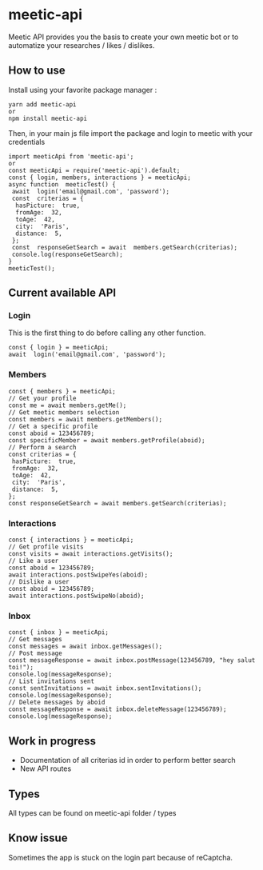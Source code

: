 # meetic-api

Meetic API provides you the basis to create your own meetic bot or to automatize your researches / likes / dislikes.

## How to use

Install using your favorite package manager :

    yarn add meetic-api
    or
    npm install meetic-api

Then, in your main js file import the package and login to meetic with your credentials

    import meeticApi from 'meetic-api';
    or
    const meeticApi = require('meetic-api').default;
    const { login, members, interactions } = meeticApi;
    async function  meeticTest() {
     await  login('email@gmail.com', 'password');
     const  criterias = {
      hasPicture:  true,
      fromAge:  32,
      toAge:  42,
      city:  'Paris',
      distance:  5,
     };
     const  responseGetSearch = await  members.getSearch(criterias);
     console.log(responseGetSearch);
    }
    meeticTest();

## Current available API

### Login

This is the first thing to do before calling any other function.

    const { login } = meeticApi;
    await  login('email@gmail.com', 'password');

### Members

    const { members } = meeticApi;
    // Get your profile
    const me = await members.getMe();
    // Get meetic members selection
    const members = await members.getMembers();
    // Get a specific profile
    const aboid = 123456789;
    const specificMember = await members.getProfile(aboid);
    // Perform a search
    const criterias = {
     hasPicture:  true,
     fromAge:  32,
     toAge:  42,
     city:  'Paris',
     distance:  5,
    };
    const responseGetSearch = await members.getSearch(criterias);

### Interactions

    const { interactions } = meeticApi;
    // Get profile visits
    const visits = await interactions.getVisits();
    // Like a user
    const aboid = 123456789;
    await interactions.postSwipeYes(aboid);
    // Dislike a user
    const aboid = 123456789;
    await interactions.postSwipeNo(aboid);

### Inbox

    const { inbox } = meeticApi;
    // Get messages
    const messages = await inbox.getMessages();
    // Post message
    const messageResponse = await inbox.postMessage(123456789, "hey salut toi!");
    console.log(messageResponse);
    // List invitations sent
    const sentInvitations = await inbox.sentInvitations();
    console.log(messageResponse);
    // Delete messages by aboid
    const messageResponse = await inbox.deleteMessage(123456789);
    console.log(messageResponse);

## Work in progress

- Documentation of all criterias id in order to perform better search
- New API routes

## Types

All types can be found on meetic-api folder / types

## Know issue

Sometimes the app is stuck on the login part because of reCaptcha.
